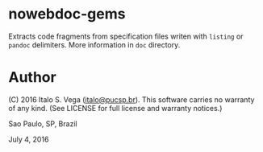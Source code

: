 # nowebdoc-gems

Extracts code fragments from specification files writen with `listing` or `pandoc` delimiters. More information in `doc` directory.

# Author

(C) 2016 Italo S. Vega (italo@pucsp.br). This software carries no warranty of
any kind.  (See LICENSE for full license and warranty notices.)

Sao Paulo, SP, Brazil

July 4, 2016
